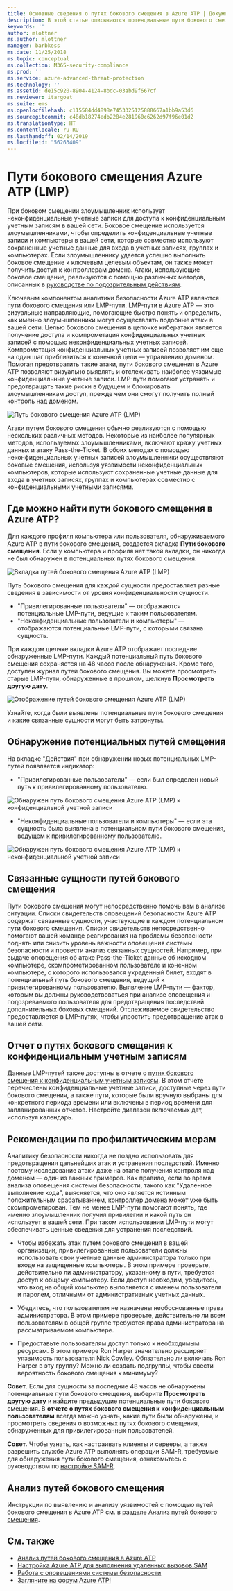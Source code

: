 ```yaml
---
title: Основные сведения о путях бокового смещения в Azure ATP | Документация Майкрософт
description: В этой статье описываются потенциальные пути бокового смещения (LMP) в Azure Advanced Threat Protection (ATP).
keywords: ''
author: mlottner
ms.author: mlottner
manager: barbkess
ms.date: 11/25/2018
ms.topic: conceptual
ms.collection: M365-security-compliance
ms.prod: ''
ms.service: azure-advanced-threat-protection
ms.technology: ''
ms.assetid: de15c920-8904-4124-8bdc-03abd9f667cf
ms.reviewer: itargoet
ms.suite: ems
ms.openlocfilehash: c115584dd4898e7453325125888667a1bb9a53d6
ms.sourcegitcommit: c48db18274edb2284e281960c6262d97f96e01d2
ms.translationtype: HT
ms.contentlocale: ru-RU
ms.lasthandoff: 02/14/2019
ms.locfileid: "56263409"
---
```

# <a name="azure-atp-lateral-movement-paths-lmps"></a>Пути бокового смещения Azure ATP (LMP) 

При боковом смещении злоумышленник использует неконфиденциальные учетные записи для доступа к конфиденциальным учетным записям в вашей сети. Боковое смещение используется злоумышленниками, чтобы определить конфиденциальные учетные записи и компьютеры в вашей сети, которые совместно используют сохраненные учетные данные для входа в учетных записях, группах и компьютерах. Если злоумышленнику удается успешно выполнить боковое смещение к ключевым целевым объектам, он также может получить доступ к контроллерам домена. Атаки, использующие боковое смещение, реализуются с помощью различных методов, описанных в [руководстве по подозрительным действиям](suspicious-activity-guide.md).

Ключевым компонентом аналитики безопасности Azure ATP являются пути бокового смещения или LMP-пути. LMP-пути в Azure ATP — это визуальные направляющие, помогающие быстро понять и определить, как именно злоумышленники могут осуществлять подобные атаки в вашей сети. Целью бокового смещения в цепочке кибератаки является получение доступа и компрометация конфиденциальных учетных записей с помощью неконфиденциальных учетных записей. Компрометация конфиденциальных учетных записей позволяет им еще на один шаг приблизиться к конечной цели — управлению доменом. Помогая предотвратить такие атаки, пути бокового смещения в Azure ATP позволяют визуально выявлять и отслеживать наиболее уязвимые конфиденциальные учетные записи. LMP-пути помогают устранять и предотвращать такие риски в будущем и блокировать злоумышленникам доступ, прежде чем они смогут получить полный контроль над доменом.

![Путь бокового смещения Azure ATP (LMP)](./media/atp-lmp.png)

Атаки путем бокового смещения обычно реализуются с помощью нескольких различных методов. Некоторые из наиболее популярных методов, используемых злоумышленниками, включают кражу учетных данных и атаку Pass-the-Ticket. В обоих методах с помощью неконфиденциальных учетных записей злоумышленники осуществляют боковые смещения, используя уязвимости неконфиденциальных компьютеров, которые используют сохраненные учетные данные для входа в учетных записях, группах и компьютерах совместно с конфиденциальными учетными записями.

## <a name="where-can-i-find-azure-atp-lmps"></a>Где можно найти пути бокового смещения в Azure ATP?

Для каждого профиля компьютера или пользователя, обнаруживаемого Azure ATP в пути бокового смещения, создается вкладка **Пути бокового смещения**. Если у компьютера и профиля нет такой вкладки, он никогда не был обнаружен в потенциальных путях бокового смещения. 

![Вкладка путей бокового смещения Azure ATP (LMP)](./media/lateral-movement-path-tab.png)

Путь бокового смещения для каждой сущности предоставляет разные сведения в зависимости от уровня конфиденциальности сущности. 
- "Привилегированные пользователи" — отображаются потенциальные LMP-пути, ведущие к таким пользователям.
- "Неконфиденциальные пользователи и компьютеры" — отображаются потенциальные LMP-пути, с которыми связана сущность. <br>

При каждом щелчке вкладки Azure ATP отображает последние обнаруженные LMP-пути. Каждый потенциальный путь бокового смещения сохраняется на 48 часов после обнаружения. Кроме того, доступен журнал путей бокового смещения. Вы можете просмотреть старые LMP-пути, обнаруженные в прошлом, щелкнув **Просмотреть другую дату**. 

![Отображение путей бокового смещения Azure ATP (LMP)](./media/atp-lmp-complete.png)

Узнайте, когда были выявлены потенциальные пути бокового смещения и какие связанные сущности могут быть затронуты. 

## <a name="lmp-discovery"></a>Обнаружение потенциальных путей смещения

На вкладке "Действия" при обнаружении новых потенциальных LMP-путей появляется индикатор:
- "Привилегированные пользователи" — если был определен новый путь к привилегированному пользователю.

![Обнаружен путь бокового смещения Azure ATP (LMP) к конфиденциальной учетной записи](./media/atp-lmp-activities.png)


- "Неконфиденциальные пользователи и компьютеры" — если эта сущность была выявлена в потенциальном пути бокового смещения, ведущем к привилегированному пользователю.

![Обнаружен путь бокового смещения Azure ATP (LMP) к неконфиденциальной учетной записи](./media/atp-lateral-non-sensitive.png)

## <a name="lmp-related-entities"></a>Связанные сущности путей бокового смещения
Пути бокового смещения могут непосредственно помочь вам в анализе ситуации. Списки свидетельств оповещений безопасности Azure ATP содержат связанные сущности, участвующие в каждом потенциальном пути бокового смещения. Списки свидетельств непосредственно помогают вашей команде реагирования на проблемы безопасности поднять или снизить уровень важности оповещения системы безопасности и провести анализ связанных сущностей. Например, при выдаче оповещения об атаке Pass-the-Ticket данные об исходном компьютере, скомпрометированном пользователе и конечном компьютере, с которого использовался украденный билет, входят в потенциальный путь бокового смещения, ведущий к привилегированному пользователю. Выявление LMP-пути — фактор, которым вы должны руководствоваться при анализе оповещения и подозреваемого пользователя для предотвращения последствий дополнительных боковых смещений. Отслеживаемое свидетельство предоставляется в LMP-путях, чтобы упростить предотвращение атак в вашей сети. 

## <a name="lateral-movement-paths-to-sensitive-accounts-report"></a>Отчет о путях бокового смещения к конфиденциальным учетным записям 
Данные LMP-путей также доступны в отчете о [путях бокового смещения к конфиденциальным учетным записям](investigate-lateral-movement-path.md). В этом отчете перечислены конфиденциальные учетные записи, доступные через пути бокового смещения, а также пути, которые были вручную выбраны для конкретного периода времени или включены в период времени для запланированных отчетов.  Настройте диапазон включаемых дат, используя календарь. 

## <a name="preventative-best-practices"></a>Рекомендации по профилактическим мерам
Аналитику безопасности никогда не поздно использовать для предотвращения дальнейших атак и устранения последствий. Именно поэтому исследование атаки даже на этапе получения контроля над доменом — один из важных примеров. Как правило, если во время анализа оповещения системы безопасности, такого как "Удаленное выполнение кода", выясняется, что оно является истинным положительным срабатыванием, контроллер домена может уже быть скомпрометирован. Тем не менее LMP-пути помогают понять, где именно злоумышленник получил привилегии и какой путь он использует в вашей сети. При таком использовании LMP-пути могут обеспечивать ценные сведения для устранения последствий.  

- Чтобы избежать атак путем бокового смещения в вашей организации, привилегированные пользователи должны использовать свои учетные данные администратора только при входе на защищенные компьютеры. В этом примере проверьте, действительно ли администратору, указанному в пути, требуется доступ к общему компьютеру. Если доступ необходим, убедитесь, что вход на общий компьютер выполняется с именем пользователя и паролем, отличными от административных учетных данных.

- Убедитесь, что пользователям не назначены необоснованные права администратора. В этом примере проверьте, действительно ли всем пользователям в общей группе требуются права администратора на рассматриваемом компьютере.

- Предоставьте пользователям доступ только к необходимым ресурсам. В этом примере Ron Harper значительно расширяет уязвимость пользователя Nick Cowley. Обязательно ли включать Ron Harper в эту группу? Можно ли создать подгруппы, чтобы свести вероятность бокового смещения к минимуму?

**Совет**. Если для сущности за последние 48 часов не обнаружены потенциальные пути бокового смещения, выберите **Просмотреть другую дату** и найдите предыдущие потенциальные пути бокового смещения. В **отчете о путях бокового смещения к конфиденциальным пользователям** всегда можно узнать, какие пути были обнаружены, и просмотреть сведения о возможных путях бокового смещения, обнаруженных для привилегированных пользователей. 

**Совет.** Чтобы узнать, как настраивать клиенты и серверы, а также разрешить службе Azure ATP выполнять операции SAM-R, требуемые для обнаружения пути бокового смещения, ознакомьтесь с руководством по [настройке SAM-R](install-atp-step8-samr.md).


## <a name="investigating-lmps"></a>Анализ путей бокового смещения
Инструкции по выявлению и анализу уязвимостей с помощью путей бокового смещения в Azure ATP см. в разделе [Анализ путей бокового смещения](investigate-lateral-movement-path.md).


## <a name="see-also"></a>См. также
- [Анализ путей бокового смещения в Azure ATP](investigate-lateral-movement-path.md)
- [Настройка Azure ATP для выполнения удаленных вызовов SAM](install-atp-step8-samr.md)
- [Работа с оповещениями системы безопасности](working-with-suspicious-activities.md)
- [Загляните на форум Azure ATP!](https://aka.ms/azureatpcommunity)
